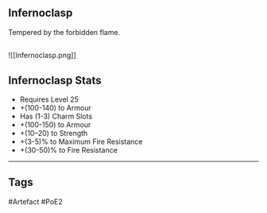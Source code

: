 ## Infernoclasp
Tempered by the forbidden flame.
##
![[Infernoclasp.png]]
## Infernoclasp Stats
- Requires Level 25
- +(100-140) to Armour
- Has (1-3) Charm Slots
- +(100-150) to Armour
- +(10–20) to Strength
- +(3-5)% to Maximum Fire Resistance
- +(30-50)% to Fire Resistance


---
## Tags
#Artefact
#PoE2